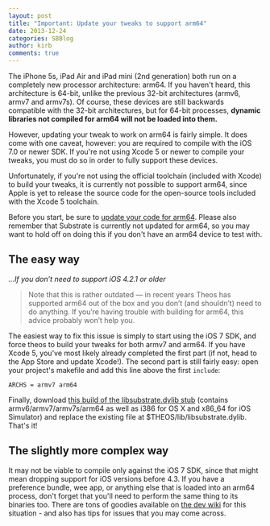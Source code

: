 ```yaml
---
layout: post
title: "Important: Update your tweaks to support arm64"
date: 2013-12-24
categories: SBBlog
author: kirb
comments: true
---
```


The iPhone 5s, iPad Air and iPad mini (2nd generation) both run on a completely new processor architecture: arm64. If you haven't heard, this architecture is 64-bit, unlike the previous 32-bit architectures (armv6, armv7 and armv7s). Of course, these devices are still backwards compatible with the 32-bit architectures, but for 64-bit processes, **dynamic libraries not compiled for arm64 will not be loaded into them.**

However, updating your tweak to work on arm64 is fairly simple. It does come with one caveat, however: you are required to compile with the iOS 7.0 or newer SDK. If you're not using Xcode 5 or newer to compile your tweaks, you must do so in order to fully support these devices. 

Unfortunately, if you're not using the official toolchain (included with Xcode) to build your tweaks, it is currently not possible to support arm64, since Apple is yet to release the source code for the open-source tools included with the Xcode 5 toolchain.

Before you start, be sure to [update your code for arm64](https://developer.apple.com/library/ios/documentation/General/Conceptual/CocoaTouch64BitGuide/ConvertingYourAppto64-Bit/ConvertingYourAppto64-Bit.html). Please also remember that Substrate is currently not updated for arm64, so you may want to hold off on doing this if you don't have an arm64 device to test with.

## The easy way
*…If you don’t need to support iOS 4.2.1 or older*

> Note that this is rather outdated — in recent years Theos has supported arm64 out of the box and you don’t (and shouldn’t) need to do anything. If you’re having trouble with building for arm64, this advice probably won’t help you.

The easiest way to fix this issue is simply to start using the iOS 7 SDK, and force theos to build your tweaks for both armv7 and arm64. If you have Xcode 5, you've most likely already completed the first part (if not, head to the App Store and update Xcode!). The second part is still fairly easy: open your project's makefile and add this line above the first `include`:

``` make
ARCHS = armv7 arm64
```

Finally, download [this build of the libsubstrate.dylib stub](http://cdn.hbang.ws/dl/libsubstrate_arm64.dylib) (contains armv6/armv7/armv7s/arm64 as well as i386 for OS X and x86_64 for iOS Simulator) and replace the existing file at $THEOS/lib/libsubstrate.dylib. That's it!

## The slightly more complex way
It may not be viable to compile only against the iOS 7 SDK, since that might mean dropping support for iOS versions before 4.3.  If you have a preference bundle, wee app, or anything else that is loaded into an arm64 process, don't forget that you'll need to perform the same thing to its binaries too. There are tons of goodies available on [the dev wiki](http://iphonedevwiki.net/index.php/Updating_extensions_for_iOS_7#Tweaks_that_do_need_iOS_4.2.1_and_below_compatibility) for this situation - and also has tips for issues that you may come across.
